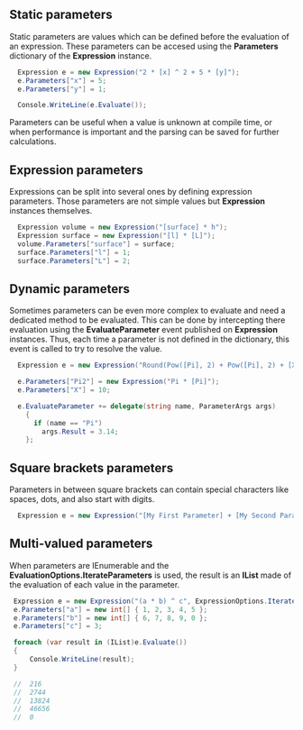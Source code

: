 ## Static parameters

Static parameters are values which can be defined before the evaluation of an expression.
These parameters can be accesed using the **Parameters** dictionary of the **Expression** instance.

```c#
  Expression e = new Expression("2 * [x] ^ 2 + 5 * [y]");
  e.Parameters["x"] = 5;
  e.Parameters["y"] = 1;

  Console.WriteLine(e.Evaluate());
```
Parameters can be useful when a value is unknown at compile time, or when performance is important and the parsing can be saved for further calculations.

## Expression parameters

Expressions can be split into several ones by defining expression parameters. Those parameters are not simple values but **Expression** instances themselves.

```c#
  Expression volume = new Expression("[surface] * h");
  Expression surface = new Expression("[l] * [L]");
  volume.Parameters["surface"] = surface;
  surface.Parameters["l"] = 1;
  surface.Parameters["L"] = 2;
```

## Dynamic parameters

Sometimes parameters can be even more complex to evaluate and need a dedicated method to be evaluated. This can be done by intercepting there evaluation using the **EvaluateParameter** event published on **Expression** instances. Thus, each time a parameter is not defined in the dictionary, this event is called to try to resolve the value.

```c#
  Expression e = new Expression("Round(Pow([Pi], 2) + Pow([Pi], 2) + [X], 2)");

  e.Parameters["Pi2"] = new Expression("Pi * [Pi]");
  e.Parameters["X"] = 10;

  e.EvaluateParameter += delegate(string name, ParameterArgs args)
    {
      if (name == "Pi")
        args.Result = 3.14;
    };
```

## Square brackets parameters

Parameters in between square brackets can contain special characters like spaces, dots, and also start with digits.
```c#
  Expression e = new Expression("[My First Parameter] + [My Second Parameter]");
```
## Multi-valued parameters

When parameters are IEnumerable and the **EvaluationOptions.IterateParameters** is used, the result is an **IList** made of the evaluation of each value in the parameter.

```c#
 Expression e = new Expression("(a * b) ^ c", ExpressionOptions.IterateParameters);
 e.Parameters["a"] = new int[] { 1, 2, 3, 4, 5 };
 e.Parameters["b"] = new int[] { 6, 7, 8, 9, 0 };
 e.Parameters["c"] = 3;

 foreach (var result in (IList)e.Evaluate())
 {
     Console.WriteLine(result);
 }

 //  216
 //  2744
 //  13824
 //  46656
 //  0
```